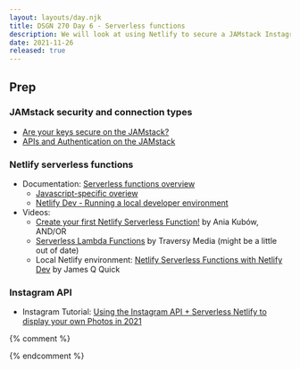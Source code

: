 ```yaml
---
layout: layouts/day.njk
title: DSGN 270 Day 6 - Serverless functions
description: We will look at using Netlify to secure a JAMstack Instagram API.
date: 2021-11-26
released: true
---
```


## Prep
### JAMstack security and connection types
- [Are your keys secure on the JAMstack?](https://dev.to/shortdiv/are-your-keys-secure-on-the-jamstack-pin)
- [APIs and Authentication on the JAMstack ](https://css-tricks.com/apis-and-authentication-on-the-jamstack/)

### Netlify serverless functions
- Documentation: [Serverless functions overview](https://docs.netlify.com/functions/overview/)
    - [Javascript-specific overiew](https://docs.netlify.com/functions/build-with-javascript/)
    - [Netlify Dev - Running a local developer environment](https://docs.netlify.com/cli/get-started/#netlify-dev)
- Videos:
    - [Create your first Netlify Serverless Function!](https://www.youtube.com/watch?v=n_KASTN0gUE) by Ania Kubów, AND/OR
    - [Serverless Lambda Functions](https://www.youtube.com/watch?v=drJwMlD9Mjo) by Traversy Media (might be a little out of date)
    - Local Netlify environment: [Netlify Serverless Functions with Netlify Dev](https://www.youtube.com/watch?v=bVmUHvVK8Hs) by James Q Quick

### Instagram API
- Instagram Tutorial: [Using the Instagram API + Serverless Netlify to display your own Photos in 2021](https://harrisonkolor.medium.com/using-the-instagram-api-serverless-netlify-to-display-your-own-photos-in-2021-7923014522d0)

{% comment %}

{% endcomment %}